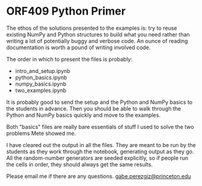 # ORF409 Python Primer

The ethos of the solutions presented to the examples is: try to reuse
existing NumPy and Python structures to build what you need rather
than writing a lot of potentially buggy and verbose code.  An ounce of
reading documentation is worth a pound of writing involved code.

The order in which to present the files is probably:

* intro_and_setup.ipynb
* python_basics.ipynb
* numpy_basics.ipynb
* two_examples.ipynb

It is probably good to send the setup and the Python and NumPy basics
to the students in advance.  Then you should be able to walk through
the Python and NumPy basics quickly and move to the examples.

Both "basics" files are really bare essentials of stuff I used to
solve the two problems Mete showed me.

I have cleared out the output in all the files.  They are meant to be
run by the students as they work through the notebook, generating
output as they go.  All the random-number generators are seeded
explicitly, so if people run the cells in order, they should always
get the same results.

Please email me if there are any questions.  gabe.perezgiz@princeton.edu
